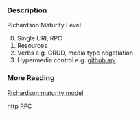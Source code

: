 ### Description

Richardson Maturity Level

0. Single URI, RPC
1. Resources
2. Verbs e.g. CRUD, media type negotiation
3. Hypermedia control e.g. [github api](https://developer.github.com/v3/projects/)

### More Reading
[Richardson maturity model](https://www.martinfowler.com/articles/richardsonMaturityModel.html)

[http RFC](https://tools.ietf.org/html/rfc2616)